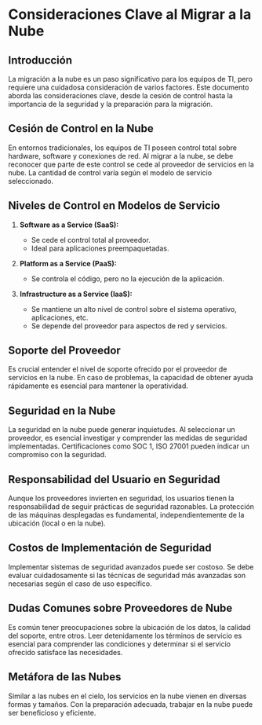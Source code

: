 # Consideraciones Clave al Migrar a la Nube

## Introducción

La migración a la nube es un paso significativo para los equipos de TI, pero requiere una cuidadosa consideración de varios factores. Este documento aborda las consideraciones clave, desde la cesión de control hasta la importancia de la seguridad y la preparación para la migración.

## Cesión de Control en la Nube

En entornos tradicionales, los equipos de TI poseen control total sobre hardware, software y conexiones de red. Al migrar a la nube, se debe reconocer que parte de este control se cede al proveedor de servicios en la nube. La cantidad de control varía según el modelo de servicio seleccionado.

## Niveles de Control en Modelos de Servicio

1. **Software as a Service (SaaS):**
   - Se cede el control total al proveedor.
   - Ideal para aplicaciones preempaquetadas.

2. **Platform as a Service (PaaS):**
   - Se controla el código, pero no la ejecución de la aplicación.

3. **Infrastructure as a Service (IaaS):**
   - Se mantiene un alto nivel de control sobre el sistema operativo, aplicaciones, etc.
   - Se depende del proveedor para aspectos de red y servicios.

## Soporte del Proveedor

Es crucial entender el nivel de soporte ofrecido por el proveedor de servicios en la nube. En caso de problemas, la capacidad de obtener ayuda rápidamente es esencial para mantener la operatividad.

## Seguridad en la Nube

La seguridad en la nube puede generar inquietudes. Al seleccionar un proveedor, es esencial investigar y comprender las medidas de seguridad implementadas. Certificaciones como SOC 1, ISO 27001 pueden indicar un compromiso con la seguridad.

## Responsabilidad del Usuario en Seguridad

Aunque los proveedores invierten en seguridad, los usuarios tienen la responsabilidad de seguir prácticas de seguridad razonables. La protección de las máquinas desplegadas es fundamental, independientemente de la ubicación (local o en la nube).

## Costos de Implementación de Seguridad

Implementar sistemas de seguridad avanzados puede ser costoso. Se debe evaluar cuidadosamente si las técnicas de seguridad más avanzadas son necesarias según el caso de uso específico.

## Dudas Comunes sobre Proveedores de Nube

Es común tener preocupaciones sobre la ubicación de los datos, la calidad del soporte, entre otros. Leer detenidamente los términos de servicio es esencial para comprender las condiciones y determinar si el servicio ofrecido satisface las necesidades.

## Metáfora de las Nubes

Similar a las nubes en el cielo, los servicios en la nube vienen en diversas formas y tamaños. Con la preparación adecuada, trabajar en la nube puede ser beneficioso y eficiente.


